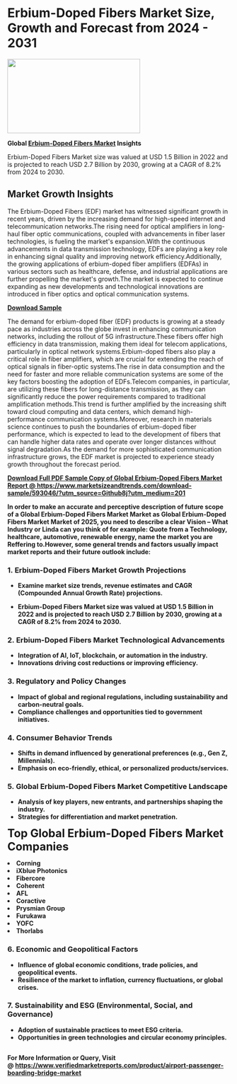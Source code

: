 <H1>Erbium-Doped Fibers Market Size, Growth and Forecast from 2024 - 2031</H1><img class="aligncenter size-medium wp-image-584254" src="https://thirdeyenews.in/wp-content/uploads/2024/09/Global-Market-Research-300x168.jpeg" alt="" width="300" height="168" /><p><strong>Global&nbsp;<a href="https://www.marketsizeandtrends.com/download-sample/593046/?utm_source=Github8j?utm_medium=201">Erbium-Doped Fibers Market</a> Insights</strong></p><p>Erbium-Doped Fibers Market size was valued at USD 1.5 Billion in 2022 and is projected to reach USD 2.7 Billion by 2030, growing at a CAGR of 8.2% from 2024 to 2030.</p><p><h2>Market Growth Insights</h2> <p>The Erbium-Doped Fibers (EDF) market has witnessed significant growth in recent years, driven by the increasing demand for high-speed internet and telecommunication networks.The rising need for optical amplifiers in long-haul fiber optic communications, coupled with advancements in fiber laser technologies, is fueling the market's expansion.With the continuous advancements in data transmission technology, EDFs are playing a key role in enhancing signal quality and improving network efficiency.Additionally, the growing applications of erbium-doped fiber amplifiers (EDFAs) in various sectors such as healthcare, defense, and industrial applications are further propelling the market's growth.The market is expected to continue expanding as new developments and technological innovations are introduced in fiber optics and optical communication systems.</p> <p><strong><a href="#">Download Sample</a></strong></p> <p>The demand for erbium-doped fiber (EDF) products is growing at a steady pace as industries across the globe invest in enhancing communication networks, including the rollout of 5G infrastructure.These fibers offer high efficiency in data transmission, making them ideal for telecom applications, particularly in optical network systems.Erbium-doped fibers also play a critical role in fiber amplifiers, which are crucial for extending the reach of optical signals in fiber-optic systems.The rise in data consumption and the need for faster and more reliable communication systems are some of the key factors boosting the adoption of EDFs.Telecom companies, in particular, are utilizing these fibers for long-distance transmission, as they can significantly reduce the power requirements compared to traditional amplification methods.This trend is further amplified by the increasing shift toward cloud computing and data centers, which demand high-performance communication systems.Moreover, research in materials science continues to push the boundaries of erbium-doped fiber performance, which is expected to lead to the development of fibers that can handle higher data rates and operate over longer distances without signal degradation.As the demand for more sophisticated communication infrastructure grows, the EDF market is projected to experience steady growth throughout the forecast period.</p> <p><strong><a href="#"></p><p><span class=""><strong>Download Full PDF Sample Copy of Global Erbium-Doped Fibers Market Report</strong> @ <a href="https://www.marketsizeandtrends.com/download-sample/593046/?utm_source=Github8j?utm_medium=201" target="_blank">https://www.marketsizeandtrends.com/download-sample/593046/?utm_source=Github8j?utm_medium=201</a></span></p><p>In order to make an accurate and perceptive description of future scope of a Global&nbsp;Erbium-Doped Fibers Market Market as Global&nbsp;Erbium-Doped Fibers Market Market of 2025, you need to describe a clear Vision &ndash; What Industry or Linda can you think of for example: Quote from a Technology, healthcare, automotive, renewable energy, name the market you are Reffering to.However, some general trends and factors usually impact market reports and their future outlook include:</p><h3>1.&nbsp;<strong>Erbium-Doped Fibers Market Growth Projections</strong></h3><ul><li>Examine market size trends, revenue estimates and CAGR (Compounded Annual Growth Rate) projections.</li><li><p>Erbium-Doped Fibers Market size was valued at USD 1.5 Billion in 2022 and is projected to reach USD 2.7 Billion by 2030, growing at a CAGR of 8.2% from 2024 to 2030.</p></li></ul><h3>2.&nbsp;<strong>Erbium-Doped Fibers Market Technological Advancements</strong></h3><ul><li>Integration of AI, IoT, blockchain, or automation in the industry.</li><li>Innovations driving cost reductions or improving efficiency.</li></ul><h3>3.&nbsp;<strong>Regulatory and Policy Changes</strong></h3><ul><li>Impact of global and regional regulations, including sustainability and carbon-neutral goals.</li><li>Compliance challenges and opportunities tied to government initiatives.</li></ul><h3>4.&nbsp;<strong>Consumer Behavior Trends</strong></h3><ul><li>Shifts in demand influenced by generational preferences (e.g., Gen Z, Millennials).</li><li>Emphasis on eco-friendly, ethical, or personalized products/services.</li></ul><h3>5.&nbsp;<strong>Global Erbium-Doped Fibers Market Competitive Landscape</strong></h3><ul><li>Analysis of key players, new entrants, and partnerships shaping the industry.</li><li>Strategies for differentiation and market penetration.</li></ul><p data-pm-slice="1 1 []"><span style="color: inherit; font-family: inherit; font-size: 25px;">Top Global Erbium-Doped Fibers Market Companies</span></p><div class="" data-test-id=""><p><li>Corning</li><li> iXblue Photonics</li><li> Fibercore</li><li> Coherent</li><li> AFL</li><li> Coractive</li><li> Prysmian Group</li><li> Furukawa</li><li> YOFC</li><li> Thorlabs</li></p></div><h3>6.&nbsp;<strong>Economic and Geopolitical Factors</strong></h3><ul><li>Influence of global economic conditions, trade policies, and geopolitical events.</li><li>Resilience of the market to inflation, currency fluctuations, or global crises.</li></ul><h3>7.&nbsp;<strong>Sustainability and ESG (Environmental, Social, and Governance)</strong></h3><ul><li>Adoption of sustainable practices to meet ESG criteria.</li><li>Opportunities in green technologies and circular economy principles.</li></ul><h2><strong style="font-size: 14px;">For More Information or Query, Visit @&nbsp;</strong><a style="background-color: #ffffff; font-size: 14px;" href="https://www.marketsizeandtrends.com/report/erbium-doped-fibers-market/" target="_blank">https://www.verifiedmarketreports.com/product/airport-passenger-boarding-bridge-market</a></h2>
